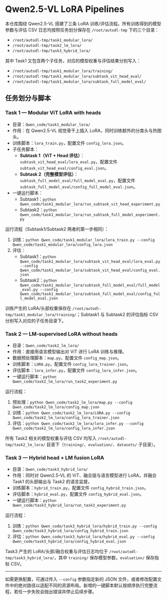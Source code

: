 # Qwen2.5-VL LoRA Pipelines

本仓库围绕 Qwen2.5-VL 搭建了三条 LoRA 训练/评估流程。所有训练得到的模型参数与评估 CSV 日志均按照任务划分保存在 `/root/autodl-tmp` 下的三个目录：

- `/root/autodl-tmp/task1_modular_lora/`
- `/root/autodl-tmp/task2_lm_lora/`
- `/root/autodl-tmp/task3_hybrid_lora/`

其中 Task1 又包含两个子任务，对应的模型权重与评估结果分别写入：

- `/root/autodl-tmp/task1_modular_lora/training/`
- `/root/autodl-tmp/task1_modular_lora/subtask_vit_head_eval/`
- `/root/autodl-tmp/task1_modular_lora/subtask_full_model_eval/`

## 任务划分与脚本

### Task 1 — Modular ViT LoRA with heads
- 目录：`Qwen_code/task1_modular_lora/`
- 作用：在 Qwen2.5-VL 视觉骨干上插入 LoRA，同时训练额外的分类头与热图头。
- 训练脚本：`lora_train.py`，配置文件 `config_lora.json`。
- 子任务脚本：
  - **Subtask 1（ViT + Head 评估）**：`subtask_vit_head_eval/lora_eval.py`，配置文件 `subtask_vit_head_eval/config_eval.json`。
  - **Subtask 2（完整模型评估）**：`subtask_full_model_eval/full_model_eval.py`，配置文件 `subtask_full_model_eval/config_full_model_eval.json`。
- 一键运行脚本：
  - Subtask1：`python Qwen_code/task1_modular_lora/run_subtask_vit_head_experiment.py`
  - Subtask2：`python Qwen_code/task1_modular_lora/run_subtask_full_model_experiment.py`

运行流程（Subtask1/Subtask2 两者的第一步相同）：
1. 训练：`python Qwen_code/task1_modular_lora/lora_train.py --config Qwen_code/task1_modular_lora/config_lora.json`
2. 评估：
   - Subtask1：`python Qwen_code/task1_modular_lora/subtask_vit_head_eval/lora_eval.py --config Qwen_code/task1_modular_lora/subtask_vit_head_eval/config_eval.json`
   - Subtask2：`python Qwen_code/task1_modular_lora/subtask_full_model_eval/full_model_eval.py --config Qwen_code/task1_modular_lora/subtask_full_model_eval/config_full_model_eval.json`

训练产生的 LoRA/头部权重保存在 `/root/autodl-tmp/task1_modular_lora/training/`；Subtask1 与 Subtask2 的评估指标 CSV 分别写入对应的子任务目录下。

### Task 2 — LM-supervised LoRA without heads
- 目录：`Qwen_code/task2_lm_lora/`
- 作用：直接用语言模型输出对 ViT 进行 LoRA 训练与推理。
- 数据预处理脚本：`map.py`，配置文件 `config_map.json`。
- 训练脚本：`LORA.py`，配置文件 `config_lora_trainer.json`。
- 评估脚本：`lora_infer.py`，配置文件 `config_lora_infer.json`。
- 一键运行脚本：`python Qwen_code/task2_lm_lora/run_task2_experiment.py`

运行流程：
1. 预处理：`python Qwen_code/task2_lm_lora/map.py --config Qwen_code/task2_lm_lora/config_map.json`
2. 训练：`python Qwen_code/task2_lm_lora/LORA.py --config Qwen_code/task2_lm_lora/config_lora_trainer.json`
3. 评估：`python Qwen_code/task2_lm_lora/lora_infer.py --config Qwen_code/task2_lm_lora/config_lora_infer.json`

所有 Task2 相关的模型权重与评估 CSV 均写入 `/root/autodl-tmp/task2_lm_lora/` 目录下（`training/`、`evaluation/`、`datasets/` 子目录）。

### Task 3 — Hybrid head + LM fusion LoRA
- 目录：`Qwen_code/task3_hybrid_lora/`
- 作用：同时对 Qwen2.5-VL 的 ViT、融合层与语言模型进行 LoRA，并融合 Task1 的头部输出与 Task2 的语言监督。
- 训练脚本：`hybrid_train.py`，配置文件 `config_hybrid_train.json`。
- 评估脚本：`hybrid_eval.py`，配置文件 `config_hybrid_eval.json`。
- 一键运行脚本：`python Qwen_code/task3_hybrid_lora/run_task3_experiment.py`

运行流程：
1. 训练：`python Qwen_code/task3_hybrid_lora/hybrid_train.py --config Qwen_code/task3_hybrid_lora/config_hybrid_train.json`
2. 评估：`python Qwen_code/task3_hybrid_lora/hybrid_eval.py --config Qwen_code/task3_hybrid_lora/config_hybrid_eval.json`

Task3 产生的 LoRA/头部/融合权重与评估日志均位于 `/root/autodl-tmp/task3_hybrid_lora/`，其中 `training/` 保存模型参数，`evaluation/` 保存指标 CSV。

---

如需更换配置，可通过传入 `--config` 参数指定新的 JSON 文件，或者修改配置文件中的绝对路径以适配不同的资源布局。新增的一键脚本默认按顺序执行完整流程，若任一步失败会抛出错误并停止后续步骤。

